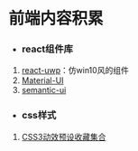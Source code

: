 # 前端内容积累

* ### react组件库

1. [react-uwp](https://www.react-uwp.com/)：仿win10风的组件
2. [Material-UI](<https://material-ui.com/>)
3. [semantic-ui](<https://1.semantic-ui.com/>)

- ### css样式

1. [CSS3动效预设收藏集合](<https://anicollection.github.io/#/>)

